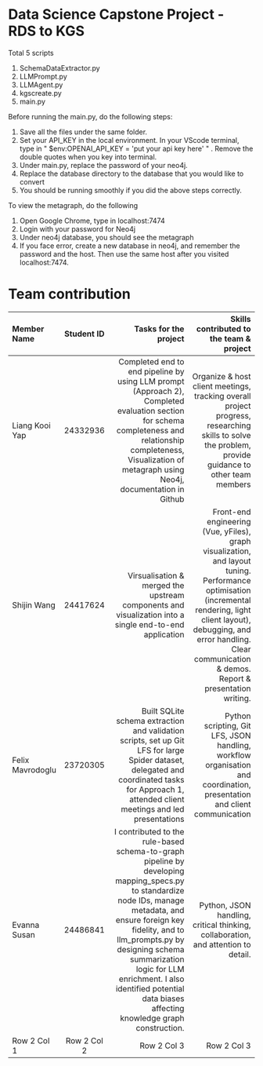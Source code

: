 
# Data Science Capstone Project - RDS to KGS

Total 5 scripts 

1. SchemaDataExtractor.py
2. LLMPrompt.py
3. LLMAgent.py
4. kgscreate.py
5. main.py

Before running the main.py, do the following steps:

1. Save all the files under the same folder. 
2. Set your API_KEY in the local environment. In your VScode terminal, type in " $env:OPENAI_API_KEY = 'put your api key here' " . Remove the double quotes when you key into terminal.
3. Under main.py, replace the password of your neo4j.
4. Replace the database directory to the database that you would like to convert
5. You should be running smoothly if you did the above steps correctly.

To view the metagraph, do the following
1. Open Google Chrome, type in localhost:7474
2. Login with your password for Neo4j
3. Under neo4j database, you should see the metagraph
4. If you face error, create a new database in neo4j, and remember the password and the host. Then use the same host after you visited localhost:7474. 


# Team contribution

| Member Name | Student ID | Tasks for the project | Skills contributed to the team & project | 
| :------- | :------: | -------: | -------: |
| Liang Kooi Yap | 24332936 | Completed end to end pipeline by using LLM prompt (Approach 2), Completed evaluation section for schema completeness and relationship completeness, Visualization of metagraph using Neo4j, documentation in Github | Organize & host client meetings, tracking overall project progress, researching skills to solve the problem, provide guidance to other team members | 
| Shijin Wang | 24417624 | Virsualisation & merged the upstream components and visualization into a single end-to-end application | Front-end engineering (Vue, yFiles), graph visualization, and layout tuning. Performance optimisation (incremental rendering, light client layout), debugging, and error handling. Clear communication & demos. Report & presentation writing.|
| Felix Mavrodoglu | 23720305 | Built SQLite schema extraction and validation scripts, set up Git LFS for large Spider dataset, delegated and coordinated tasks for Approach 1, attended client meetings and led presentations | Python scripting, Git LFS, JSON handling, workflow organisation and coordination, presentation and client communication |
| Evanna Susan | 24486841 | I contributed to the rule-based schema-to-graph pipeline by developing mapping_specs.py to standardize node IDs, manage metadata, and ensure foreign key fidelity, and to llm_prompts.py by designing schema summarization logic for LLM enrichment. I also identified potential data biases affecting knowledge graph construction.| Python, JSON handling, critical thinking, collaboration, and attention to detail. |
| Row 2 Col 1 | Row 2 Col 2 | Row 2 Col 3 | Row 2 Col 3 |


